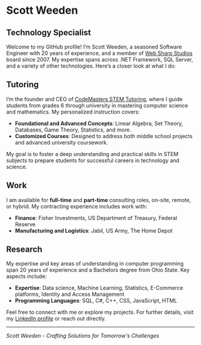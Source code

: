 # Scott Weeden
## Technology Specialist

Welcome to my GitHub profile! I’m Scott Weeden, a seasoned Software Engineer with 20 years of experience, and a member of [Web Sharp Studios](https://websharpstudios) board since 2007. My expertise spans across .NET Framework, SQL Server, and a variety of other technologies. Here’s a closer look at what I do:

## Tutoring

I’m the founder and CEO of [CodeMasters STEM Tutoring](https://github.com/codemasterstutoring), where I guide students from grades 6 through university in mastering computer science and mathematics. My personalized instruction covers:

- **Foundational and Advanced Concepts**: Linear Algebra, Set Theory, Databases, Game Theory, Statistics, and more.
- **Customized Courses**: Designed to address both middle school projects and advanced university coursework.

My goal is to foster a deep understanding and practical skills in STEM subjects to prepare students for successful careers in technology and science.

## Work

I am available for **full-time** and **part-time** consulting roles, on-site, remote, or hybrid. My contracting experience includes work with:

- **Finance**: Fisher Investments, US Department of Treasury, Federal Reserve
- **Manufacturing and Logistics**: Jabil, US Army, The Home Depot

## Research

My expertise and key areas of understanding in computer programming span 20 years of experience and a Bachelors degree from Ohio State. Key aspects include:

- **Expertise**: Data science, Machine Learning, Statistics, E-Commerce platforms, Identity and Access Management
- **Programming Languages**: SQL, C#, C++, CSS, JavaScript, HTML

Feel free to connect with me or explore my projects. For further details, visit my [LinkedIn profile](https://linkedin.com/in/scott-weeden) or reach out directly.

---
*Scott Weeden - Crafting Solutions for Tomorrow's Challenges*
